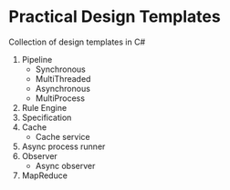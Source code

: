 # Practical Design Templates

Collection of design templates in C#

1. Pipeline
	- Synchronous
	- MultiThreaded
	- Asynchronous
	- MultiProcess
2. Rule Engine
3. Specification
4. Cache
	- Cache service
5. Async process runner
6. Observer
	- Async observer
7. MapReduce
